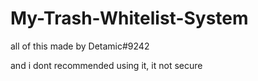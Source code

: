 # My-Trash-Whitelist-System
all of this made by Detamic#9242

and i dont recommended using it, it not secure
